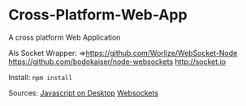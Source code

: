 Cross-Platform-Web-App
======================

A cross platform Web Application

Als Socket Wrapper:
=>https://github.com/Worlize/WebSocket-Node
https://github.com/bodokaiser/node-websockets
http://socket.io

Install:
`npm install`

Sources:
[Javascript on Desktop](http://de.slideshare.net/domenicdenicola/javascript-on-the-desktop "Javascript on the desktop")
[Websockets](http://lucumr.pocoo.org/2012/9/24/websockets-101/ "Websockets 101")
